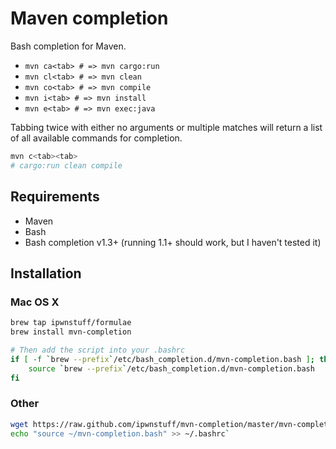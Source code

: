 # Maven completion

Bash completion for Maven.

* `mvn ca<tab> # => mvn cargo:run`
* `mvn cl<tab> # => mvn clean`
* `mvn co<tab> # => mvn compile`
* `mvn i<tab> # => mvn install`
* `mvn e<tab> # => mvn exec:java`

Tabbing twice with either no arguments or multiple matches will return a list
of all available commands for completion.
```bash
mvn c<tab><tab>
# cargo:run clean compile
```

## Requirements
* Maven
* Bash
* Bash completion v1.3+ (running 1.1+ should work, but I haven't tested it)

## Installation
### Mac OS X
```bash
brew tap ipwnstuff/formulae
brew install mvn-completion

# Then add the script into your .bashrc
if [ -f `brew --prefix`/etc/bash_completion.d/mvn-completion.bash ]; then
    source `brew --prefix`/etc/bash_completion.d/mvn-completion.bash
fi
```

### Other
```bash
wget https://raw.github.com/ipwnstuff/mvn-completion/master/mvn-completion.bash -P ~
echo "source ~/mvn-completion.bash" >> ~/.bashrc`
```
